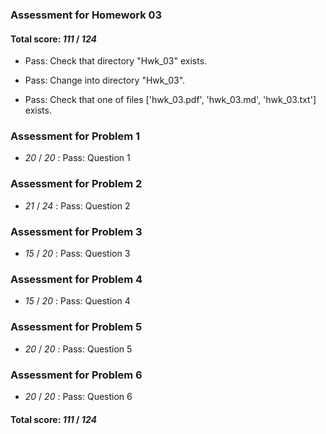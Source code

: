 ### Assessment for Homework 03

#### Total score: _111_ / _124_

+ Pass: Check that directory "Hwk_03" exists.

+ Pass: Change into directory "Hwk_03".

+ Pass: Check that one of files ['hwk_03.pdf', 'hwk_03.md', 'hwk_03.txt'] exists.

### Assessment for Problem 1

+  _20_ / _20_ : Pass: Question 1

    

### Assessment for Problem 2

+  _21_ / _24_ : Pass: Question 2

    

### Assessment for Problem 3

+  _15_ / _20_ : Pass: Question 3

    

### Assessment for Problem 4

+  _15_ / _20_ : Pass: Question 4

    

### Assessment for Problem 5

+  _20_ / _20_ : Pass: Question 5

    

### Assessment for Problem 6

+  _20_ / _20_ : Pass: Question 6

    

#### Total score: _111_ / _124_

